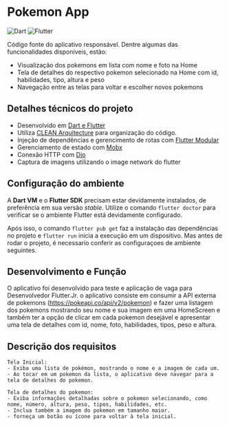 
# Pokemon App

![Dart](https://img.shields.io/badge/dart-%230175C2.svg?style=for-the-badge&logo=dart&logoColor=white)
![Flutter](https://img.shields.io/badge/Flutter-%2302569B.svg?style=for-the-badge&logo=Flutter&logoColor=white)

Código fonte do aplicativo responsável. Dentre algumas das funcionalidades disponíveis, estão:
- Visualização dos pokemons em lista com nome e foto na Home
- Tela de detalhes do respectivo pokemon selecionado na Home com id, habilidades, tipo, altura e peso
- Navegação entre as telas para voltar e escolher novos pokemons

## Detalhes técnicos do projeto
- Desenvolvido em [Dart e Flutter](https://flutter.dev/)
- Utiliza [CLEAN Arquitecture](docs/adr/0001-clean-architecture.md) para organização do código.
- Injeção de dependências e gerencimento de rotas com [Flutter Modular](https://pub.dev/packages/flutter_modular)
- Gerenciamento de estado com [Mobx](https://pub.dev/packages/mobx)
- Conexão HTTP com [Dio](https://pub.dev/packages/dio)
- Captura de imagens utilizando o image network do flutter

## Configuração do ambiente
A **Dart VM** e o **Flutter SDK** precisam estar devidamente instalados, de preferência em sua versão *stable*. Utilize o comando `flutter doctor` para verificar se o ambiente Flutter está devidamente configurado.

Após isso, o comando `flutter pub get` faz a instalação das dependências no projeto e `flutter run` inicia a execução em um dispositivo. Mas antes de rodar o projeto, é necessario conferir as configuraçoes de ambiente seguintes.

## Desenvolvimento e Função
O aplicativo foi desenvolvido para teste e aplicação de vaga para Desenvolvedor Flutter.Jr. o aplicativo consiste em consumir a API externa de pokemons (https://pokeapi.co/api/v2/pokemon) e fazer uma listagem dos pokemons mostrando seu nome e sua imagem em uma HomeScreen e também ter a opção de clicar em cada pokemon desejável e apresentar uma tela de detalhes com id, nome, foto, habilidades, tipos, peso e altura.

## Descrição dos requisitos
    Tela Inicial: 
    - Exiba uma lista de pokémon, mostrando o nome e a imagem de cada um.
    - Ao tocar em um pokemon da lista, o aplicativo deve navegar para a tela de detalhes do pokemon.

    Tela de detalhes do pokemon:
    - Exiba informações detalhadas sobre o pokemon selecionando, como nome, número, altura, peso, tipos, habilidades, etc.
    - Inclua também a imagem do pokemon em tamanho maior.
    - forneça um botão ou ícone para voltar à tela inicial.
